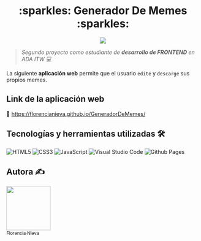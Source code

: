 <h1 align=center>:sparkles: Generador De Memes :sparkles:</h1>

<p align=center>
  <img src="https://www.reiniciado.net/wp-content/uploads/2016/04/Las-5-mejores-aplicaciones-para-crear-memes.jpg">
</p>

> *Segundo proyecto como estudiante de **desarrollo de FRONTEND** en ADA ITW :computer:*
 
La siguiente **aplicación web** permite que el usuario `edite` y `descarge` sus propios memes.

## Link de la aplicación web
:link: https://florencianieva.github.io/GeneradorDeMemes/

## Tecnologías y herramientas utilizadas :hammer_and_wrench:
![HTML5](https://img.shields.io/badge/html5-%23E34F26.svg?style=for-the-badge&logo=html5&logoColor=white) ![CSS3](https://img.shields.io/badge/css3-%231572B6.svg?style=for-the-badge&logo=css3&logoColor=white
) ![JavaScript](https://img.shields.io/badge/javascript-%23323330.svg?style=for-the-badge&logo=javascript&logoColor=%23F7DF1E) ![Visual Studio Code](https://img.shields.io/badge/Visual%20Studio%20Code-0078d7.svg?style=for-the-badge&logo=visual-studio-code&logoColor=white) ![Github Pages](https://img.shields.io/badge/github%20pages-121013?style=for-the-badge&logo=github&logoColor=white)

## Autora :writing_hand:
[<img src="https://avatars.githubusercontent.com/u/130400046?s=400&u=942c720ed5e289a9bae30050f13d9826085219ac&v=4" width=115><br><sub>Florencia Nieva</sub>](https://github.com/FlorenciaNieva) 
